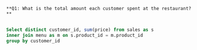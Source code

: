     **Q1: What is the total amount each customer spent at the restaurant?**

```sql
  
Select distinct customer_id, sum(price) from sales as s
inner join menu as m on s.product_id = m.product_id
group by customer_id
```